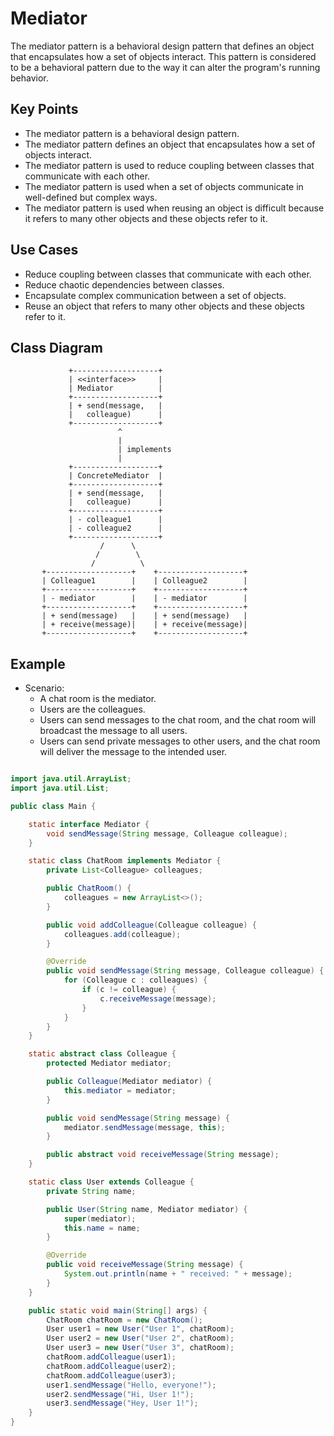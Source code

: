 # Mediator

The mediator pattern is a behavioral design pattern that defines an object that encapsulates how a set of objects interact. This pattern is considered to be a behavioral pattern due to the way it can alter the program's running behavior.

## Key Points

-   The mediator pattern is a behavioral design pattern.
-   The mediator pattern defines an object that encapsulates how a set of objects interact.
-   The mediator pattern is used to reduce coupling between classes that communicate with each other.
-   The mediator pattern is used when a set of objects communicate in well-defined but complex ways.
-   The mediator pattern is used when reusing an object is difficult because it refers to many other objects and these objects refer to it.

## Use Cases

-   Reduce coupling between classes that communicate with each other.
-   Reduce chaotic dependencies between classes.
-   Encapsulate complex communication between a set of objects.
-   Reuse an object that refers to many other objects and these objects refer to it.

## Class Diagram

```
             +-------------------+
             | <<interface>>     |
             | Mediator          |
             +-------------------+
             | + send(message,   |
             |   colleague)      |
             +-------------------+
                        ^
                        |
                        | implements
                        |
             +-------------------+
             | ConcreteMediator  |
             +-------------------+
             | + send(message,   |
             |   colleague)      |
             +-------------------+
             | - colleague1      |
             | - colleague2      |
             +-------------------+
                    /      \
                   /        \
                  /          \
       +-------------------+    +-------------------+
       | Colleague1        |    | Colleague2        |
       +-------------------+    +-------------------+
       | - mediator        |    | - mediator        |
       +-------------------+    +-------------------+
       | + send(message)   |    | + send(message)   |
       | + receive(message)|    | + receive(message)|
       +-------------------+    +-------------------+

```

## Example

-   Scenario:
    -   A chat room is the mediator.
    -   Users are the colleagues.
    -   Users can send messages to the chat room, and the chat room will broadcast the message to all users.
    -   Users can send private messages to other users, and the chat room will deliver the message to the intended user.

```java

import java.util.ArrayList;
import java.util.List;

public class Main {

    static interface Mediator {
        void sendMessage(String message, Colleague colleague);
    }

    static class ChatRoom implements Mediator {
        private List<Colleague> colleagues;

        public ChatRoom() {
            colleagues = new ArrayList<>();
        }

        public void addColleague(Colleague colleague) {
            colleagues.add(colleague);
        }

        @Override
        public void sendMessage(String message, Colleague colleague) {
            for (Colleague c : colleagues) {
                if (c != colleague) {
                    c.receiveMessage(message);
                }
            }
        }
    }

    static abstract class Colleague {
        protected Mediator mediator;

        public Colleague(Mediator mediator) {
            this.mediator = mediator;
        }

        public void sendMessage(String message) {
            mediator.sendMessage(message, this);
        }

        public abstract void receiveMessage(String message);
    }

    static class User extends Colleague {
        private String name;

        public User(String name, Mediator mediator) {
            super(mediator);
            this.name = name;
        }

        @Override
        public void receiveMessage(String message) {
            System.out.println(name + " received: " + message);
        }
    }

    public static void main(String[] args) {
        ChatRoom chatRoom = new ChatRoom();
        User user1 = new User("User 1", chatRoom);
        User user2 = new User("User 2", chatRoom);
        User user3 = new User("User 3", chatRoom);
        chatRoom.addColleague(user1);
        chatRoom.addColleague(user2);
        chatRoom.addColleague(user3);
        user1.sendMessage("Hello, everyone!");
        user2.sendMessage("Hi, User 1!");
        user3.sendMessage("Hey, User 1!");
    }
}

```
